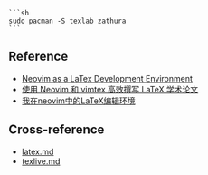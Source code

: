 ````{tab} Arch
```sh
sudo pacman -S texlab zathura
```
````

## Reference

- [Neovim as a LaTex Development Environment](https://blog.epheme.re/software/nvim-latex.html)
- [使用 Neovim 和 vimtex 高效撰写 LaTeX 学术论文](https://sspai.com/post/64080)
- [我在neovim中的LaTeX编辑环境](https://www.bilibili.com/video/BV1TWdiYbEzz)

## Cross-reference

- [latex.md](https://scillidan.github.io/notes/lib/latex.html)
- [texlive.md](https://scillidan.github.io/notes/bin/texlive.html)